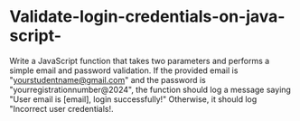 # Validate-login-credentials-on-java-script-
Write a JavaScript function that takes two parameters and performs a simple email and password validation. If the provided email is "yourstudentname@gmail.com" and the password is "yourregistrationnumber@2024", the function should log a message saying "User email is [email], login successfully!" Otherwise, it should log "Incorrect user credentials!.
